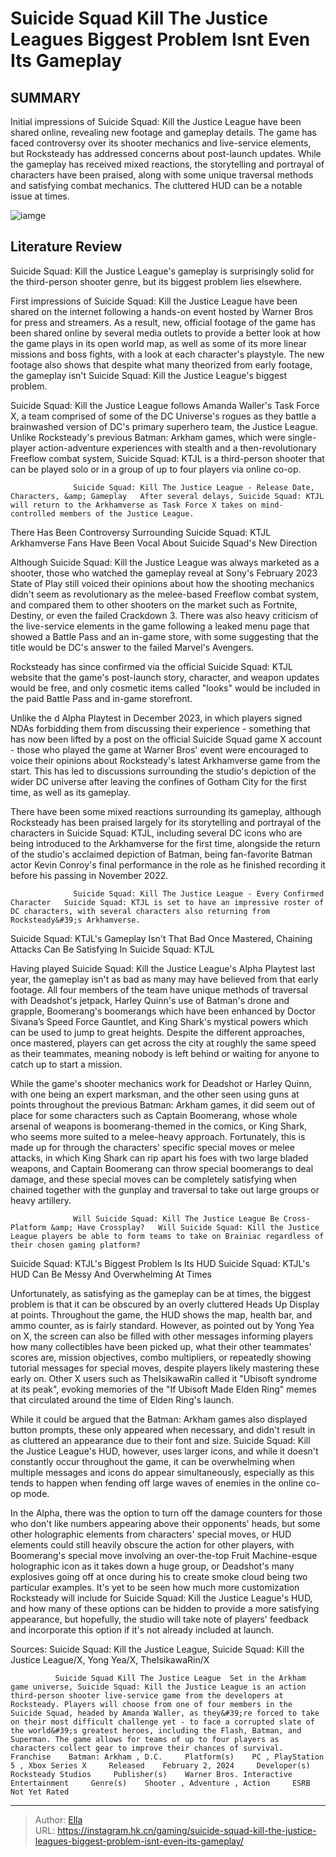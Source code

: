 # Suicide Squad Kill The Justice Leagues Biggest Problem Isnt Even Its Gameplay


## SUMMARY 



  Initial impressions of Suicide Squad: Kill the Justice League have been shared online, revealing new footage and gameplay details.   The game has faced controversy over its shooter mechanics and live-service elements, but Rocksteady has addressed concerns about post-launch updates.   While the gameplay has received mixed reactions, the storytelling and portrayal of characters have been praised, along with some unique traversal methods and satisfying combat mechanics. The cluttered HUD can be a notable issue at times.  

![iamge](https://static1.srcdn.com/wordpress/wp-content/uploads/2024/01/king-shark-and-the-flash-from-suicide-squad-kill-the-justice-league.jpg)

## Literature Review

Suicide Squad: Kill the Justice League&#39;s gameplay is surprisingly solid for the third-person shooter genre, but its biggest problem lies elsewhere.




First impressions of Suicide Squad: Kill the Justice League have been shared on the internet following a hands-on event hosted by Warner Bros for press and streamers. As a result, new, official footage of the game has been shared online by several media outlets to provide a better look at how the game plays in its open world map, as well as some of its more linear missions and boss fights, with a look at each character&#39;s playstyle. The new footage also shows that despite what many theorized from early footage, the gameplay isn&#39;t Suicide Squad: Kill the Justice League&#39;s biggest problem.




Suicide Squad: Kill the Justice League follows Amanda Waller&#39;s Task Force X, a team comprised of some of the DC Universe&#39;s rogues as they battle a brainwashed version of DC&#39;s primary superhero team, the Justice League. Unlike Rocksteady&#39;s previous Batman: Arkham games, which were single-player action-adventure experiences with stealth and a then-revolutionary Freeflow combat system, Suicide Squad: KTJL is a third-person shooter that can be played solo or in a group of up to four players via online co-op.

                  Suicide Squad: Kill The Justice League - Release Date, Characters, &amp; Gameplay   After several delays, Suicide Squad: KTJL will return to the Arkhamverse as Task Force X takes on mind-controlled members of the Justice League.   


 There Has Been Controversy Surrounding Suicide Squad: KTJL 
Arkhamverse Fans Have Been Vocal About Suicide Squad&#39;s New Direction
         




Although Suicide Squad: Kill the Justice League was always marketed as a shooter, those who watched the gameplay reveal at Sony&#39;s February 2023 State of Play still voiced their opinions about how the shooting mechanics didn&#39;t seem as revolutionary as the melee-based Freeflow combat system, and compared them to other shooters on the market such as Fortnite, Destiny, or even the failed Crackdown 3. There was also heavy criticism of the live-service elements in the game following a leaked menu page that showed a Battle Pass and an in-game store, with some suggesting that the title would be DC&#39;s answer to the failed Marvel&#39;s Avengers.



Rocksteady has since confirmed via the official Suicide Squad: KTJL website that the game&#39;s post-launch story, character, and weapon updates would be free, and only cosmetic items called &#34;looks&#34; would be included in the paid Battle Pass and in-game storefront.




Unlike the  d Alpha Playtest in December 2023, in which players signed NDAs forbidding them from discussing their experience - something that has now been lifted by a post on the official Suicide Squad game X account - those who played the game at Warner Bros&#39; event were encouraged to voice their opinions about Rocksteady&#39;s latest Arkhamverse game from the start. This has led to discussions surrounding the studio&#39;s depiction of the wider DC universe after leaving the confines of Gotham City for the first time, as well as its gameplay.




There have been some mixed reactions surrounding its gameplay, although Rocksteady has been praised largely for its storytelling and portrayal of the characters in Suicide Squad: KTJL, including several DC icons who are being introduced to the Arkhamverse for the first time, alongside the return of the studio&#39;s acclaimed depiction of Batman, being fan-favorite Batman actor Kevin Conroy&#39;s final performance in the role as he finished recording it before his passing in November 2022.

                  Suicide Squad: Kill The Justice League - Every Confirmed Character   Suicide Squad: KTJL is set to have an impressive roster of DC characters, with several characters also returning from Rocksteady&#39;s Arkhamverse.   



 Suicide Squad: KTJL&#39;s Gameplay Isn&#39;t That Bad 
Once Mastered, Chaining Attacks Can Be Satisfying In Suicide Squad: KTJL
          

Having played Suicide Squad: Kill the Justice League&#39;s Alpha Playtest last year, the gameplay isn&#39;t as bad as many may have believed from that early footage. All four members of the team have unique methods of traversal with Deadshot&#39;s jetpack, Harley Quinn&#39;s use of Batman&#39;s drone and grapple, Boomerang&#39;s boomerangs which have been enhanced by Doctor Sivana’s Speed Force Gauntlet, and King Shark&#39;s mystical powers which can be used to jump to great heights. Despite the different approaches, once mastered, players can get across the city at roughly the same speed as their teammates, meaning nobody is left behind or waiting for anyone to catch up to start a mission.




While the game&#39;s shooter mechanics work for Deadshot or Harley Quinn, with one being an expert marksman, and the other seen using guns at points throughout the previous Batman: Arkham games, it did seem out of place for some characters such as Captain Boomerang, whose whole arsenal of weapons is boomerang-themed in the comics, or King Shark, who seems more suited to a melee-heavy approach. Fortunately, this is made up for through the characters&#39; specific special moves or melee attacks, in which King Shark can rip apart his foes with two large bladed weapons, and Captain Boomerang can throw special boomerangs to deal damage, and these special moves can be completely satisfying when chained together with the gunplay and traversal to take out large groups or heavy artillery.

                  Will Suicide Squad: Kill The Justice League Be Cross-Platform &amp; Have Crossplay?   Will Suicide Squad: Kill the Justice League players be able to form teams to take on Brainiac regardless of their chosen gaming platform?   






 Suicide Squad: KTJL&#39;s Biggest Problem Is Its HUD 
Suicide Squad: KTJL&#39;s HUD Can Be Messy And Overwhelming At Times
          

Unfortunately, as satisfying as the gameplay can be at times, the biggest problem is that it can be obscured by an overly cluttered Heads Up Display at points. Throughout the game, the HUD shows the map, health bar, and ammo counter, as is fairly standard. However, as pointed out by Yong Yea on X, the screen can also be filled with other messages informing players how many collectibles have been picked up, what their other teammates&#39; scores are, mission objectives, combo multipliers, or repeatedly showing tutorial messages for special moves, despite players likely mastering these early on. Other X users such as TheIsikawaRin called it &#34;Ubisoft syndrome at its peak&#34;, evoking memories of the &#34;If Ubisoft Made Elden Ring&#34; memes that circulated around the time of Elden Ring&#39;s launch.





 


 

While it could be argued that the Batman: Arkham games also displayed button prompts, these only appeared when necessary, and didn&#39;t result in as cluttered an appearance due to their font and size. Suicide Squad: Kill the Justice League&#39;s HUD, however, uses larger icons, and while it doesn&#39;t constantly occur throughout the game, it can be overwhelming when multiple messages and icons do appear simultaneously, especially as this tends to happen when fending off large waves of enemies in the online co-op mode.




In the Alpha, there was the option to turn off the damage counters for those who don&#39;t like numbers appearing above their opponents&#39; heads, but some other holographic elements from characters&#39; special moves, or HUD elements could still heavily obscure the action for other players, with Boomerang&#39;s special move involving an over-the-top Fruit Machine-esque holographic icon as it takes down a huge group, or Deadshot&#39;s many explosives going off at once during his to create smoke cloud being two particular examples. It&#39;s yet to be seen how much more customization Rocksteady will include for Suicide Squad: Kill the Justice League&#39;s HUD, and how many of these options can be hidden to provide a more satisfying appearance, but hopefully, the studio will take note of players&#39; feedback and incorporate this option if it&#39;s not already included at launch.

Sources: Suicide Squad: Kill the Justice League, Suicide Squad: Kill the Justice League/X, Yong Yea/X, TheIsikawaRin/X




              Suicide Squad Kill The Justice League  Set in the Arkham game universe, Suicide Squad: Kill the Justice League is an action third-person shooter live-service game from the developers at Rocksteady. Players will choose from one of four members in the Suicide Squad, headed by Amanda Waller, as they&#39;re forced to take on their most difficult challenge yet - to face a corrupted slate of the world&#39;s greatest heroes, including the Flash, Batman, and Superman. The game allows for teams of up to four players as characters collect gear to improve their chances of survival.    Franchise    Batman: Arkham , D.C.     Platform(s)    PC , PlayStation 5 , Xbox Series X     Released    February 2, 2024     Developer(s)    Rocksteady Studios     Publisher(s)    Warner Bros. Interactive Entertainment     Genre(s)    Shooter , Adventure , Action     ESRB    Not Yet Rated      


---

> Author: [Ella](https://instagram.hk.cn/)  
> URL: https://instagram.hk.cn/gaming/suicide-squad-kill-the-justice-leagues-biggest-problem-isnt-even-its-gameplay/  

